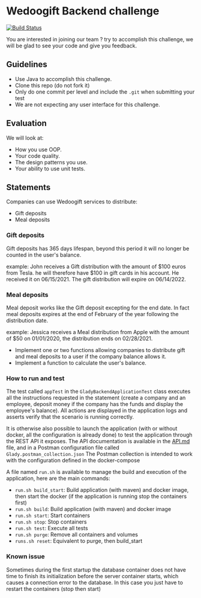 # Wedoogift Backend challenge

[![Build Status](https://ci.loquico.me/api/badges/Loquicom/glady-backend-challenge/status.svg)](https://ci.loquico.me/Loquicom/glady-backend-challenge)

You are interested in joining our team ? try to accomplish this challenge, we will be glad to see
your code and give you feedback.

## Guidelines

* Use Java to accomplish this challenge.
* Clone this repo (do not fork it)
* Only do one commit per level and include the `.git` when submitting your test
* We are not expecting any user interface for this challenge.

## Evaluation

We will look at:

* How you use OOP.
* Your code quality.
* The design patterns you use.
* Your ability to use unit tests.

## Statements

Companies can use Wedoogift services to distribute:

- Gift deposits
- Meal deposits

### Gift deposits

Gift deposits has 365 days lifespan, beyond this period it will no longer be counted in the user's balance.

example:
John receives a Gift distribution with the amount of $100 euros from Tesla. he will therefore have $100 in gift cards in his account.
He received it on 06/15/2021. The gift distribution will expire on 06/14/2022.

### Meal deposits

Meal deposit works like the Gift deposit excepting for the end date. In fact meal deposits expires at the end of February of the year
following the distribution date.

example:
Jessica receives a Meal distribution from Apple with the amount of $50 on 01/01/2020, the distribution ends on 02/28/2021.

* Implement one or two functions allowing companies to distribute gift and meal deposits to a user if the company balance allows it.
* Implement a function to calculate the user's balance.

### How to run and test

The test called `appTest` in the `GladyBackendApplicationTest` class executes all the instructions requested in the statement (create a
company and an employee, deposit money if the company has the funds and display the employee's balance).
All actions are displayed in the application logs and asserts verify that the scenario is running correctly.

It is otherwise also possible to launch the application (with or without docker, all the configuration is already done) to test the
application
through the REST API it exposes.
The API documentation is available in the [API.md](./API.md) file, and in a Postman configuration file
called `Glady.postman_collection.json`
The Postman collection is intended to work with the configuration defined in the docker-compose

A file named `run.sh` is available to manage the build and execution of the application, here are the main commands:

* `run.sh build_start`: Build application (with maven) and docker image, then start the docker (if the application is running stop the
  containers first)
* `run.sh build`: Build application (with maven) and docker image
* `run.sh start`: Start containers
* `run.sh stop`: Stop containers
* `run.sh test`: Execute all tests
* `run.sh purge`: Remove all containers and volumes
* `runs.sh reset`: Equivalent to purge, then build_start

### Known issue

Sometimes during the first startup the database container does not have time to finish its initialization before the server container
starts, which causes a connection error to the database. In this case you just have to restart the containers (stop then start) 
